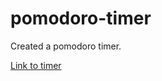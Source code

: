 # pomodoro-timer

Created a pomodoro timer.

<a href="https://imextrapolite3.github.io/pomodoro-timer/">Link to timer</a>
